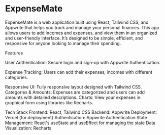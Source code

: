 # ExpenseMate
ExpenseMate is a web application built using React, Tailwind CSS, and Appwrite that helps you track and manage your personal finances. This app allows users to add incomes and expenses, and view them in an organized and user-friendly interface. It’s designed to be simple, efficient, and responsive for anyone looking to manage their spending.

Features

User Authentication: Secure login and sign-up with Appwrite Authentication.

Expense Tracking: Users can add their expenses, incomes with different categories.

Responsive UI: Fully responsive layout designed with Tailwind CSS.
Categories & Amounts: Expenses are categorized and users can add amounts with detailed descriptions.
Charts: View your expenses in graphical form using libraries like Recharts.

Tech Stack
Frontend: React, Tailwind CSS
Backend: Appwrite
Deployment: Vercel (for deployment)
Authentication: Appwrite Authentication
State Management: React's useState and useEffect for managing the state
Data Visualization: Recharts
